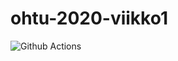 # ohtu-2020-viikko1
![Github Actions](https://github.com/thomsva/ohtu-viikko1-s2020/workflows/Java%20CI%20with%20Gradle/badge.svg)
